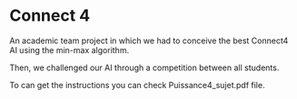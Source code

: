 # Connect 4


An academic team project in which we had to conceive the best Connect4 AI using the min-max algorithm. 

Then, we challenged our AI through a competition between all students. 

To can get the instructions you can check Puissance4_sujet.pdf file. 
